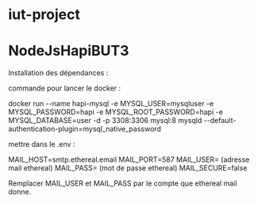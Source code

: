 # iut-project
# NodeJsHapiBUT3

Installation des dépendances :





commande pour lancer le docker :

docker run --name hapi-mysql -e MYSQL_USER=mysqluser -e MYSQL_PASSWORD=hapi -e MYSQL_ROOT_PASSWORD=hapi -e MYSQL_DATABASE=user -d -p 3308:3306 mysql:8 mysqld --default-authentication-plugin=mysql_native_password

mettre dans le .env :

MAIL_HOST=smtp.ethereal.email
MAIL_PORT=587
MAIL_USER= (adresse mail ethereal)
MAIL_PASS= (mot de passe ethereal)
MAIL_SECURE=false

Remplacer MAIL_USER et MAIL_PASS par le compte que ethereal mail donne.
